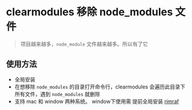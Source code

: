 # clearmodules 移除 node_modules 文件

> 项目越来越多，`node_module` 文件越来越多。所以有了它

## 使用方法

- 全局安装
- 在想移除 `node_modules` 的目录打开命令行，clearmodules 会遍历此目录下所有文件，遇到 `node_modules` 就删除
- 支持 mac 和 window 两种系统。  window下使用需 提前全局安装 [rimraf](https://www.npmjs.com/package/rimraf)


